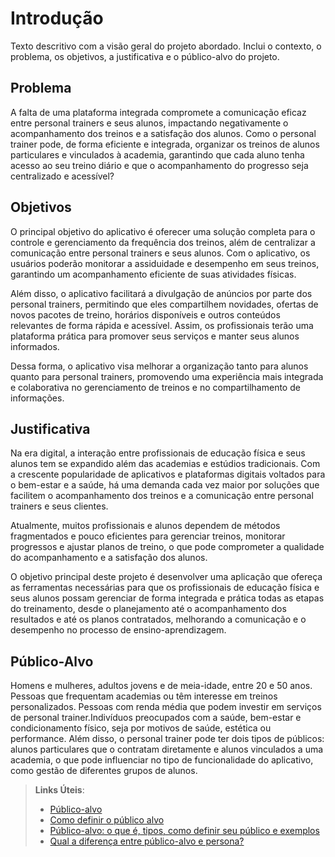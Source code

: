 # Introdução

Texto descritivo com a visão geral do projeto abordado. Inclui o contexto, o problema, os objetivos, a justificativa e o público-alvo do projeto.

## Problema
A falta de uma plataforma integrada compromete a comunicação eficaz entre personal trainers e seus alunos, impactando negativamente o acompanhamento dos treinos e a satisfação dos alunos. 
Como o personal trainer pode, de forma eficiente e integrada, organizar os treinos de alunos particulares e vinculados à academia, garantindo que cada aluno tenha acesso ao seu treino diário e que o acompanhamento do progresso seja centralizado e acessível?

## Objetivos

O principal objetivo do aplicativo é oferecer uma solução completa para o controle e gerenciamento da frequência dos treinos, além de centralizar a comunicação entre personal trainers e seus alunos. Com o aplicativo, os usuários poderão monitorar a assiduidade e desempenho em seus treinos, garantindo um acompanhamento eficiente de suas atividades físicas.

Além disso, o aplicativo facilitará a divulgação de anúncios por parte dos personal trainers, permitindo que eles compartilhem novidades, ofertas de novos pacotes de treino, horários disponíveis e outros conteúdos relevantes de forma rápida e acessível. Assim, os profissionais terão uma plataforma prática para promover seus serviços e manter seus alunos informados.

Dessa forma, o aplicativo visa melhorar a organização tanto para alunos quanto para personal trainers, promovendo uma experiência mais integrada e colaborativa no gerenciamento de treinos e no compartilhamento de informações.

## Justificativa

Na era digital, a interação entre profissionais de educação física e seus alunos tem se expandido além das academias e estúdios tradicionais. Com a crescente popularidade de aplicativos e plataformas digitais voltados para o bem-estar e a saúde, há uma demanda cada vez maior por soluções que facilitem o acompanhamento dos treinos e a comunicação entre personal trainers e seus clientes.

Atualmente, muitos profissionais e alunos dependem de métodos fragmentados e pouco eficientes para gerenciar treinos, monitorar progressos e ajustar planos de treino, o que pode comprometer a qualidade do acompanhamento e a satisfação dos alunos.

O objetivo principal deste projeto é desenvolver uma aplicação que ofereça as ferramentas necessárias para que os profissionais de educação física e seus alunos possam gerenciar de forma integrada e prática todas as etapas do treinamento, desde o planejamento até o acompanhamento dos resultados e até os planos contratados, melhorando a comunicação e o desempenho no processo de ensino-aprendizagem.

## Público-Alvo

Homens e mulheres, adultos jovens e de meia-idade, entre 20 e 50 anos. Pessoas que frequentam academias ou têm interesse em treinos personalizados. Pessoas com renda média que podem investir em serviços de personal trainer.Indivíduos preocupados com a saúde, bem-estar e condicionamento físico, seja por motivos de saúde, estética ou performance.
Além disso, o personal trainer pode ter dois tipos de públicos: alunos particulares que o contratam diretamente e alunos vinculados a uma academia, o que pode influenciar no tipo de funcionalidade do aplicativo, como gestão de diferentes grupos de alunos.


> **Links Úteis**:
> - [Público-alvo](https://blog.hotmart.com/pt-br/publico-alvo/)
> - [Como definir o público alvo](https://exame.com/pme/5-dicas-essenciais-para-definir-o-publico-alvo-do-seu-negocio/)
> - [Público-alvo: o que é, tipos, como definir seu público e exemplos](https://klickpages.com.br/blog/publico-alvo-o-que-e/)
> - [Qual a diferença entre público-alvo e persona?](https://rockcontent.com/blog/diferenca-publico-alvo-e-persona/)
